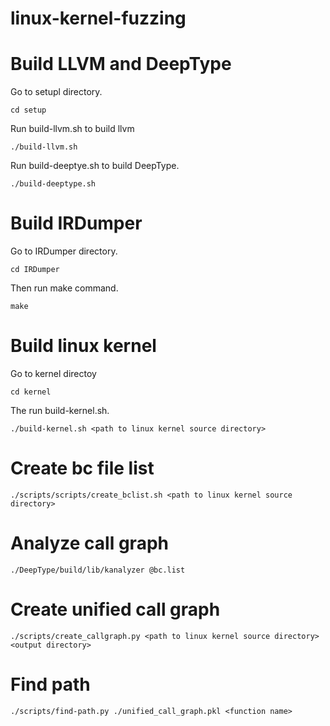 # linux-kernel-fuzzing

# Build LLVM and DeepType

Go to setupl directory.

```
cd setup
```

Run build-llvm.sh to build llvm

```
./build-llvm.sh
```

Run build-deeptye.sh to build DeepType.

```
./build-deeptype.sh
```

# Build IRDumper

Go to IRDumper directory.

```
cd IRDumper
```

Then run make command.

```
make
```

# Build linux kernel

Go to kernel directoy

```
cd kernel
```

The run build-kernel.sh.

```
./build-kernel.sh <path to linux kernel source directory>
```

# Create bc file list
```
./scripts/scripts/create_bclist.sh <path to linux kernel source directory>
```

# Analyze call graph

```
./DeepType/build/lib/kanalyzer @bc.list
```

# Create unified call graph

```
./scripts/create_callgraph.py <path to linux kernel source directory> <output directory>
```

# Find path

```
./scripts/find-path.py ./unified_call_graph.pkl <function name>
```